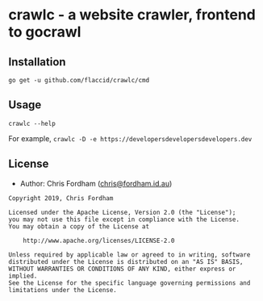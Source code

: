 # crawlc - a website crawler, frontend to gocrawl

## Installation

`go get -u github.com/flaccid/crawlc/cmd`

## Usage

`crawlc --help`

For example, `crawlc -D -e https://developersdevelopersdevelopers.dev`

## License

- Author: Chris Fordham (<chris@fordham.id.au>)

```text
Copyright 2019, Chris Fordham

Licensed under the Apache License, Version 2.0 (the "License");
you may not use this file except in compliance with the License.
You may obtain a copy of the License at

    http://www.apache.org/licenses/LICENSE-2.0

Unless required by applicable law or agreed to in writing, software
distributed under the License is distributed on an "AS IS" BASIS,
WITHOUT WARRANTIES OR CONDITIONS OF ANY KIND, either express or implied.
See the License for the specific language governing permissions and
limitations under the License.
```

